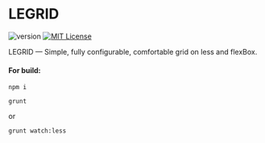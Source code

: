 # LEGRID
![version](https://img.shields.io/badge/current-3.0.4-green.svg?style=flat-square "Version")
[![MIT License](https://img.shields.io/badge/license-MIT-blue.svg?style=flat-square)](https://github.com/pafnuty/DLE-UniForm/blob/master/LICENSE)

LEGRID — Simple, fully configurable, comfortable grid on less and flexBox.

#### For build:

```
npm i
```

```
grunt
```
or
```
grunt watch:less
```


